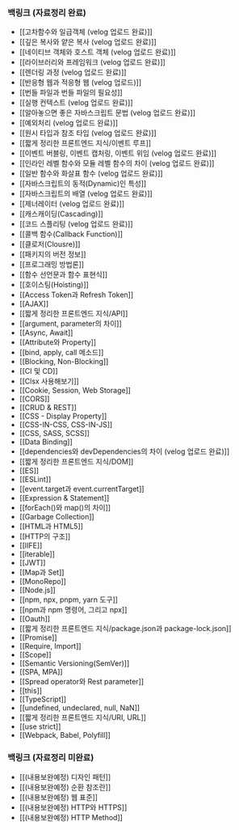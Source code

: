 
### 백링크 (자료정리 완료)
- [[고차함수와 일급객체 (velog 업로드 완료)]]
- [[깊은 복사와 얕은 복사 (velog 업로드 완료)]]
- [[네이티브 객체와 호스트 객체 (velog 업로드 완료)]]
- [[라이브러리와 프레임워크 (velog 업로드 완료)]]
- [[렌더링 과정 (velog 업로드 완료)]]
- [[반응형 웹과 적응형 웹 (velog 업로드)]]
- [[번들 파일과 번들 파일의 필요성]]
- [[실행 컨텍스트 (velog 업로드 완료)]]
- [[알아놓으면 좋은 자바스크립트 문법 (velog 업로드 완료)]]
- [[예외처리 (velog 업로드 완료)]]
- [[원시 타입과 참조 타입 (velog 업로드 완료)]]
- [[짧게 정리한 프론트엔드 지식/이벤트 루프]]
- [[이벤트 버블링, 이벤트 캡처링, 이벤트 위임 (velog 업로드 완료)]]
- [[인라인 레벨 함수와 모듈 레벨 함수의 차이 (velog 업로드 완료)]]
- [[일반 함수와 화살표 함수 (velog 업로드 완료)]]
- [[자바스크립트의 동적(Dynamic)인 특성]]
- [[자바스크립트의 배열 (velog 업로드 완료)]]
- [[제너레이터 (velog 업로드 완료)]]
- [[캐스캐이딩(Cascading)]]
- [[코드 스플리팅 (velog 업로드 완료)]]
- [[콜백 함수(Callback Function)]]
- [[클로저(Clousre)]]
- [[패키지의 버전 정보]]
- [[프로그래밍 방법론]]
- [[함수 선언문과 함수 표현식]]
- [[호이스팅(Hoisting)]]
- [[Access Token과 Refresh Token]]
- [[AJAX]]
- [[짧게 정리한 프론트엔드 지식/API]]
- [[argument, parameter의 차이]]
- [[Async, Await]]
- [[Attribute와 Property]]
- [[bind, apply, call 메소드]]
- [[Blocking, Non-Blocking]]
- [[CI 및 CD]]
- [[Clsx 사용해보기]]
- [[Cookie, Session, Web Storage]]
- [[CORS]]
- [[CRUD & REST]]
- [[CSS - Display Property]]
- [[CSS-IN-CSS, CSS-IN-JS]]
- [[CSS, SASS, SCSS]]
- [[Data Binding]]
- [[dependencies와 devDependencies의 차이 (velog 업로드 완료)]]
- [[짧게 정리한 프론트엔드 지식/DOM]]
- [[ES]]
- [[ESLint]]
- [[event.target과 event.currentTarget]]
- [[Expression & Statement]]
- [[forEach()와 map()의 차이]]
- [[Garbage Collection]]
- [[HTML과 HTML5]]
- [[HTTP의 구조]]
- [[IIFE]]
- [[iterable]]
- [[JWT]]
- [[Map과 Set]]
- [[MonoRepo]]
- [[Node.js]]
- [[npm, npx, pnpm, yarn 도구]]
- [[npm과 npm 명령어, 그리고 npx]]
- [[Oauth]]
- [[짧게 정리한 프론트엔드 지식/package.json과 package-lock.json]]
- [[Promise]]
- [[Require, Import]]
- [[Scope]]
- [[Semantic Versioning(SemVer)]]
- [[SPA, MPA]]
- [[Spread operator와 Rest parameter]]
- [[this]]
- [[TypeScript]]
- [[undefined, undeclared, null, NaN]]
- [[짧게 정리한 프론트엔드 지식/URI, URL]]
- [[use strict]]
- [[Webpack, Babel, Polyfill]]

### 백링크 (자료정리 미완료)
- [[(내용보완예정) 디자인 패턴]]
- [[(내용보완예정) 순환 참조란]]
- [[(내용보완예정) 웹 표준]]
- [[(내용보완예정) HTTP와 HTTPS]]
- [[(내용보완예정) HTTP Method]]
